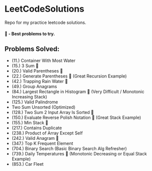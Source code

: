 # LeetCodeSolutions
Repo for my practice leetcode solutions.
#### 🌟 - Best problems to try.

## Problems Solved:
- (11.) Container With Most Water
- (15.) 3 Sum 🌟
- (20.) Valid Parentheses 🌟
- (22.) Generate Parentheses 🌟 (Great Recursion Example)
- (42.) Trapping Rain Water 🌟
- (49.) Group Anagrams
- (84.) Largest Rectangle in Histogram 🌟 (Very Difficult / Monotonic Increasing Stack)
- (125.) Valid Palindrome
- Two Sum Unsorted (Optimized)
- (128.) Two Sum 2 Input Array Is Sorted 🌟
- (150.) Evaluate Reverse Polish Notation 🌟 (Great Stack Example)
- (155.) Min Stack 🌟
- (217.) Contains Duplicate
- (238.) Product of Array Except Self
- (242.) Valid Anagram 🌟
- (347.) Top K Frequent Element
- (704.) Binary Search (Basic Binary Search Alg Refresher)
- (739.) Daily Temperatures 🌟 (Monotonic Decreasing or Equal Stack Example)
- (853.) Car Fleet
